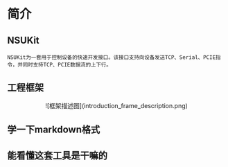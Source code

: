 # 简介

<div style="position: fixed; top: 90%; left: 90%">
<a href="#目录" style="text-decoration: none; display: none">返回目录</a>
</div>

## NSUKit
    NSUKit为一套用于控制设备的快速开发接口。该接口支持向设备发送TCP、Serial、PCIE指令，并同时支持TCP、PCIE数据流的上下行。
## 工程框架
<center>![框架描述图](introduction_frame_description.png)</center>

## 学一下markdown格式
## 能看懂这套工具是干嘛的